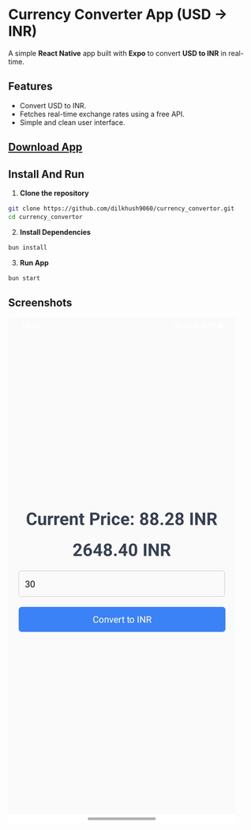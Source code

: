 # Currency Converter App (USD → INR)

A simple **React Native** app built with **Expo** to convert **USD to INR** in real-time.

## Features

- Convert USD to INR.
- Fetches real-time exchange rates using a free API.
- Simple and clean user interface.

## [Download App](https://expo.dev/accounts/dilkhush9060/projects/currency-convertor/builds/e618db61-c998-4aaf-ac05-d54f56a00587)

## Install And Run

1. **Clone the repository**

```bash
git clone https://github.com/dilkhush9060/currency_convertor.git
cd currency_convertor
```

2. **Install Dependencies**

```bash
bun install
```

3. **Run App**

```bash
bun start
```

## Screenshots

![Screenshot](assets/1.jpg)
